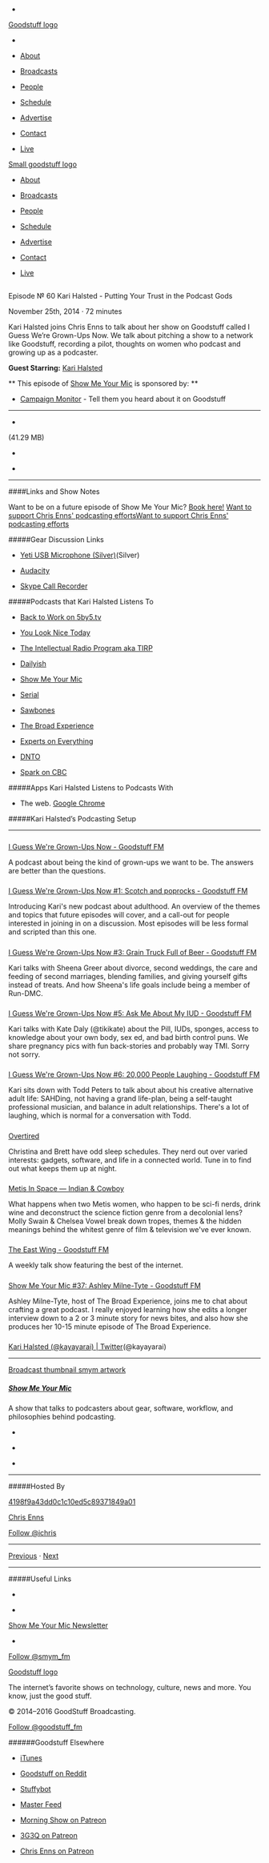 

-
[Goodstuff logo](http://www.goodstuff.fm/)[](/assets/goodstuff_logo-17c1fe6f378352de5d7345f76152130b.svg)

-


-  [About](/about)

-  [Broadcasts](/broadcasts)

-  [People](/people)

-  [Schedule](/schedule)

-  [Advertise](/advertise)

-  [Contact](/contact)

-  [Live](/live)


[Small goodstuff logo](http://www.goodstuff.fm/)[](/assets/small_goodstuff_logo-bf032e72b9ec41494f4d90905f1ad619.svg)


-  [About](/about)

-  [Broadcasts](/broadcasts)

-  [People](/people)

-  [Schedule](/schedule)

-  [Advertise](/advertise)

-  [Contact](/contact)

-  [Live](/live)


##
Episode № 60
Kari Halsted - Putting Your Trust in the Podcast Gods


November 25th, 2014
·
72
minutes


Kari Halsted joins Chris Enns to talk about her show on Goodstuff called I Guess We’re Grown-Ups Now. We talk about pitching a show to a network like Goodstuff, recording a pilot, thoughts on women who podcast and growing up as a podcaster.


**Guest Starring:**
[Kari Halsted](/people/kari-halsted)


**
This episode of
[Show Me Your Mic](/smym)
is sponsored by:
**


-  [Campaign Monitor](http://www.campaignmonitor.com/) - Tell them you heard about it on Goodstuff


------------------------------


-
[](http://podcasts-1.feedpress.co/10590/smym-60.mp3)(41.29 MB)

-
[](http://twitter.com/intent/tweet?text=Show%20Me%20Your%20Mic%20%E2%84%96%2060%20on%20@goodstuff_fm%20-%20http://goodstuff.fm/smym/60)

-
[](http://www.facebook.com/sharer/sharer.php?u=http://goodstuff.fm/smym/60)


------------------------------


####Links and Show Notes


Want to be on a future episode of Show Me Your Mic?  [Book here!](https://goodstuff.appointlet.com)
[Want to support Chris Enns' podcasting efforts](http://www.patreon.com/ichris)[Want to support Chris Enns' podcasting efforts](https://s3.amazonaws.com/patreon_public_assets/kaGh5_patreon_name_and_message.png)


#####Gear Discussion Links


-  [Yeti USB Microphone (Silver)](http://www.bhphotovideo.com/c/product/857749-REG/Blue_YETI_Yeti_Multi_Pattern_USB_Microphone.html/BI/19457/KBID/11631/kw/BLYETIQ/DFF/d10-v2-t1-xBLYETIQ)(Silver)

-  [Audacity](http://audacity.sourceforge.net)

-  [Skype Call Recorder](http://voipcallrecording.com)


#####Podcasts that Kari Halsted Listens To


-  [Back to Work on 5by5.tv](http://5by5.tv/b2w)

-  [You Look Nice Today](http://youlooknicetoday.com)

-  [The Intellectual Radio Program aka TIRP](http://goodstuff.fm/tirp)

-  [Dailyish](http://goodstuff.fm/dailyish)

-  [Show Me Your Mic](http://goodstuff.fm/smym)

-  [Serial](http://serialpodcast.org)

-  [Sawbones](http://www.maximumfun.org/shows/sawbones)

-  [The Broad Experience](http://www.thebroadexperience.com)

-  [Experts on Everything](http://www.ssktn.com/category/eone/)

-  [DNTO](http://www.cbc.ca/dnto/)

-  [Spark on CBC](http://www.cbc.ca/spark/)


#####Apps Kari Halsted Listens to Podcasts With


- The web.  [Google Chrome](https://www.google.com/chrome/)


#####Kari Halsted’s Podcasting Setup


[](http://cl.ly/YiTC)[](http://cl.ly/YiTC/kari-podcasting-studio2.jpg)


------------------------------


#####
[I Guess We're Grown-Ups Now - Goodstuff FM](http://goodstuff.fm/grownups)


A podcast about being the kind of grown-ups we want to be. The answers are better than the questions.


#####
[I Guess We're Grown-Ups Now #1: Scotch and poprocks - Goodstuff FM](http://goodstuff.fm/grownups/1)


Introducing Kari's new podcast about adulthood. An overview of the themes and topics that future episodes will cover, and a call-out for people interested in joining in on a discussion. Most episodes will be less formal and scripted than this one.


#####
[I Guess We're Grown-Ups Now #3: Grain Truck Full of Beer - Goodstuff FM](http://goodstuff.fm/grownups/3)


Kari talks with Sheena Greer about divorce, second weddings, the care and feeding of second marriages, blending families, and giving yourself gifts instead of treats. And how Sheena's life goals include being a member of Run-DMC.


#####
[I Guess We're Grown-Ups Now #5: Ask Me About My IUD - Goodstuff FM](http://goodstuff.fm/grownups/5)


Kari talks with Kate Daly (@tikikate) about the Pill, IUDs, sponges, access to knowledge about your own body, sex ed, and bad birth control puns. We share pregnancy pics with fun back-stories and probably way TMI. Sorry not sorry.


#####
[I Guess We're Grown-Ups Now #6: 20,000 People Laughing - Goodstuff FM](http://goodstuff.fm/grownups/6)


Kari sits down with Todd Peters to talk about about his creative alternative adult life: SAHDing, not having a grand life-plan, being a self-taught professional musician, and balance in adult relationships. There's a lot of laughing, which is normal for a conversation with Todd.


#####
[Overtired](http://www.esn.fm/overtired/)


Christina and Brett have odd sleep schedules. They nerd out over varied interests: gadgets, software, and life in a connected world. Tune in to find out what keeps them up at night.


#####
[Metis In Space — Indian & Cowboy](http://www.indianandcowboy.com/metis-in-space-podcast/)


What happens when two Metis women, who happen to be sci-fi nerds, drink wine and deconstruct the science fiction genre from a decolonial lens? Molly Swain & Chelsea Vowel break down tropes, themes & the hidden meanings behind the whitest genre of film & television we've ever known.


#####
[The East Wing - Goodstuff FM](http://goodstuff.fm/theeastwing)


A weekly talk show featuring the best of the internet.


#####
[Show Me Your Mic #37: Ashley Milne-Tyte - Goodstuff FM](http://goodstuff.fm/smym/37)


Ashley Milne-Tyte, host of The Broad Experience, joins me to chat about crafting a great podcast. I really enjoyed learning how she edits a longer interview down to a 2 or 3 minute story for news bites, and also how she produces her 10-15 minute episode of The Broad Experience.


#####
[Kari Halsted (@kayayarai) | Twitter](https://twitter.com/kayayarai)(@kayayarai)


------------------------------


[Broadcast thumbnail smym artwork](/smym)[](https://goodstuffs3.s3.amazonaws.com/uploads/broadcast/image/18/broadcast_thumbnail_smym_artwork.png)

##### [Show Me Your Mic](/smym)


A show that talks to podcasters about gear, software, workflow, and philosophies behind podcasting.

-
[](https://geo.itunes.apple.com/ca/podcast/show-me-your-mic/id602836998?mt=2&at=10l4Ki)

-
[](http://feeds.goodstuff.fm/smym)

-
[](mailto:chris+smym@goodstuff.fm?cc=sponsorship%40goodstuff.fm&subject=%5BGoodStuff%20FM%5D%20Sponsorship%20Inquiry%20for%20Show%20Me%20Your%20Mic)


------------------------------


#####Hosted By


[4198f9a43dd0c1c10ed5c89371849a01](/people/chris-enns)[](http://gravatar.com/avatar/4198f9a43dd0c1c10ed5c89371849a01.png?s=300&r=pg)

[Chris Enns](/people/chris-enns)


[Follow @ichris](https://twitter.com/ichris)


------------------------------


[Previous](/smym/59)
·
[Next](/smym/61)


------------------------------


#####Useful Links

-
[](mailto:chris+smym@goodstuff.fm?subject=%5BGoodstuff%20FM%5D%20Feedback%20for%20Show%20Me%20Your%20Mic)

-
[Show Me Your Mic Newsletter](http://www.goodstuff.fm/smym/newsletter)


-
[Follow @smym_fm](https://twitter.com/smym_fm)


[Goodstuff logo](http://www.goodstuff.fm/)[](/assets/goodstuff_logo-17c1fe6f378352de5d7345f76152130b.svg)


The internet’s favorite shows on technology, culture, news and more. You know, just the good stuff.


© 2014–2016 GoodStuff Broadcasting.

[Follow @goodstuff_fm](https://twitter.com/goodstufffm)


######Goodstuff Elsewhere

-  [iTunes](https://itunes.apple.com/us/artist/goodstuff-fm/id843385597?mt=2)

-  [Goodstuff on Reddit](https://www.reddit.com/r/Goodstuff_fm/)

-  [Stuffybot](http://stuffybot.goodstuff.fm)

-  [Master Feed](/master/feed)

-  [Morning Show on Patreon](https://www.patreon.com/morningshow)

-  [3G3Q on Patreon](https://www.patreon.com/3g3q)

-  [Chris Enns on Patreon](https://www.patreon.com/ichris)
